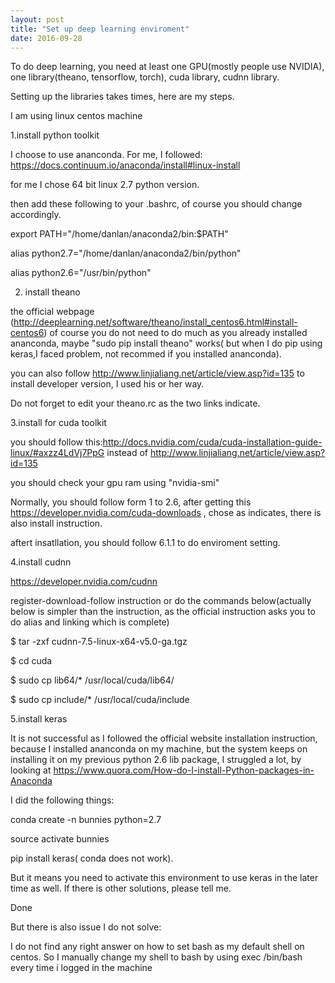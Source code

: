 ```yaml
---
layout: post
title: "Set up deep learning enviroment"
date: 2016-09-28
---
```

To do deep learning, you need at least one GPU(mostly people use NVIDIA), one library(theano, tensorflow, torch), cuda library, cudnn library.

Setting up the libraries takes times, here are my steps.

I am using linux centos machine

1.install python toolkit

I choose to use ananconda. For me, I followed: https://docs.continuum.io/anaconda/install#linux-install

for me I chose 64 bit linux 2.7 python version.

then add these following to your .bashrc, of course you should change accordingly.

export PATH="/home/danlan/anaconda2/bin:$PATH"

alias python2.7="/home/danlan/anaconda2/bin/python"

alias python2.6="/usr/bin/python"

2. install theano

the official webpage (http://deeplearning.net/software/theano/install_centos6.html#install-centos6) of course you do not need to do much as you already installed ananconda, maybe "sudo pip install theano" works( but when I do pip using keras,I faced problem, not recommed if you installed ananconda).

you can also follow http://www.linjialiang.net/article/view.asp?id=135 to install developer version, I used his or her way.

Do not forget to edit your theano.rc as the two links indicate.

3.install for cuda toolkit

you should follow this:http://docs.nvidia.com/cuda/cuda-installation-guide-linux/#axzz4LdVj7PpG instead of http://www.linjialiang.net/article/view.asp?id=135

you should check your gpu ram using "nvidia-smi"

Normally, you should follow form 1 to 2.6, after getting this https://developer.nvidia.com/cuda-downloads , chose as indicates, there is also install instruction. 

aftert insatllation, you should follow 6.1.1 to do enviroment setting.

4.install cudnn

https://developer.nvidia.com/cudnn

register-download-follow instruction or do the commands below(actually below is simpler than the instruction, as the official instruction asks you to do alias and linking which is complete)

$ tar -zxf cudnn-7.5-linux-x64-v5.0-ga.tgz

$ cd cuda

$ sudo cp lib64/* /usr/local/cuda/lib64/

$ sudo cp include/* /usr/local/cuda/include

5.install keras

It is not successful as I followed the official website installation instruction, because I installed ananconda on my machine, but the system keeps on installing it on my previous python 2.6 lib package, I struggled a lot, by looking at https://www.quora.com/How-do-I-install-Python-packages-in-Anaconda

I did the following things:

conda create -n bunnies python=2.7

source activate bunnies

pip install keras( conda does not work).

But it means you need to activate this environment to use keras in the later time as well. If there is other solutions, please tell me.

Done


But there is also issue I do not solve:

I do not find any right answer on how to set bash as my default shell on centos. 
So I manually change my shell to bash by using exec /bin/bash every time i logged in the machine






